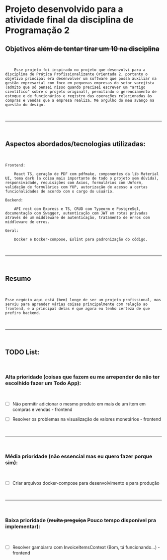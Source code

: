 # Projeto desenvolvido para a atividade final da disciplina de Programação 2

## Objetivos <s>além de tentar tirar um 10 na disciplina</s>

<br>

    	Esse projeto foi inspirado no projeto que desenvolvi para a disciplina de Prática Profissionalizante Orientada 2, portanto o objetivo principal era desenvolver um software que possa auxiliar na gestão empresarial com foco em pequenas empresas do setor varejista (admito que só pensei nisso quando precisei escrever um "artigo científico" sobre o projeto original), permitindo o gerenciamento de estoque e de funcionários e registro das operações relacionadas às compras e vendas que a empresa realiza. Me orgulho do meu avanço na questão do design.

<br>
<hr>
<br>

## Aspectos abordados/tecnologias utilizadas:

<br>

    Frontend:

    	React TS, geração de PDF com pdfmake, componentes da lib Material UI, tema dark (a coisa mais importante de todo o projeto sem dúvida), responsividade, requisições com Axios, formulários com Unform, validação de formulários com YUP, autorização de acesso a certas funcionalidades de acordo com o cargo do usuário.

    Backend:

    	API rest com Express e TS, CRUD com Typeorm e PostgreSql, documentação com Swagger, autenticação com JWT em rotas privadas através de um middleware de autenticação, tratamento de erros com middleware de erros.

    Geral:

    	Docker e Docker-compose, Eslint para padronização do código.

<br>
<hr>
<br>

## Resumo

<br>

    Esse negócio aqui está (bem) longe de ser um projeto profissional, mas serviu para aprender várias coisas principalmente com relação ao frontend, e a principal delas é que agora eu tenho certeza de que prefiro backend.

<br>
<hr>
<br>

## TODO List:

<br>

### Alta prioridade (coisas que fazem eu me arrepender de não ter escolhido fazer um Todo App):

<br>

- [ ] Não permitir adicionar o mesmo produto em mais de um item em compras e vendas - frontend

- [ ] Resolver os problemas na visualização de valores monetários - frontend

<br>
<hr>
<br>

### Média prioridade (não essencial mas eu quero fazer porque sim):

<br>

- [ ] Criar arquivos docker-compose para desenvolvimento e para produção

<br>
<hr>
<br>

### Baixa prioridade (<s>muita preguiça</s> Pouco tempo disponível pra implementar):

<br>

- [ ] Resolver gambiarra com InvoiceItemsContext (Bom, tá funcionando...) - frontend
